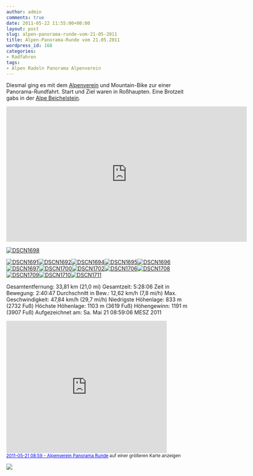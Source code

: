 ```yaml
---
author: admin
comments: true
date: 2011-05-22 11:55:00+00:00
layout: post
slug: alpen-panorama-runde-vom-21-05-2011
title: Alpen-Panorama-Runde vom 21.05.2011
wordpress_id: 168
categories:
- Radfahren
tags:
- Alpen Radeln Panorama Alpenverein
---
```


Diesmal ging es mit dem [Alpenverein](http://www.dav-og-bw.de/) und Mountain-Bike zur einer Panorama-Rundfahrt. Start und Ziel waren in Roßhaupten. Eine Brotzeit gabs in der [Alpe Beichelstein](http://www.alpe-beichelstein.de/Willkommen..html).



<div id="scid:5737277B-5D6D-4f48-ABFC-DD9C333F4C5D:5ad49220-1d4f-48f2-9801-a074530240a5" class="wlWriterEditableSmartContent" style="margin: 0px; display: inline; float: none; padding: 0px;">
<div><object width="637" height="358"><param name="movie" value="http://www.youtube.com/v/LugMbD75SU8?hl=en&amp;hd=1" /><embed type="application/x-shockwave-flash" width="637" height="358" src="http://www.youtube.com/v/LugMbD75SU8?hl=en&amp;hd=1"></embed></object></div>
</div>




[![DSCN1698](https://andydunkel.net/assets/uploads/2011/05/DSCN1698_thumb.jpg)](https://andydunkel.net/assets/uploads/2011/05/DSCN1698.jpg)

<!-- more -->

[![DSCN1691](https://andydunkel.net/assets/uploads/2011/05/DSCN1691_thumb.jpg)](https://andydunkel.net/assets/uploads/2011/05/DSCN1691.jpg)[![DSCN1692](https://andydunkel.net/assets/uploads/2011/05/DSCN1692_thumb.jpg)](https://andydunkel.net/assets/uploads/2011/05/DSCN1692.jpg)[![DSCN1694](https://andydunkel.net/assets/uploads/2011/05/DSCN1694_thumb.jpg)](https://andydunkel.net/assets/uploads/2011/05/DSCN1694.jpg)[![DSCN1695](https://andydunkel.net/assets/uploads/2011/05/DSCN1695_thumb.jpg)](https://andydunkel.net/assets/uploads/2011/05/DSCN1695.jpg)[![DSCN1696](https://andydunkel.net/assets/uploads/2011/05/DSCN1696_thumb.jpg)](https://andydunkel.net/assets/uploads/2011/05/DSCN1696.jpg)[![DSCN1697](https://andydunkel.net/assets/uploads/2011/05/DSCN1697_thumb.jpg)](https://andydunkel.net/assets/uploads/2011/05/DSCN1697.jpg)[![DSCN1700](https://andydunkel.net/assets/uploads/2011/05/DSCN1700_thumb.jpg)](https://andydunkel.net/assets/uploads/2011/05/DSCN1700.jpg)[![DSCN1702](https://andydunkel.net/assets/uploads/2011/05/DSCN1702_thumb.jpg)](https://andydunkel.net/assets/uploads/2011/05/DSCN1702.jpg)[![DSCN1706](https://andydunkel.net/assets/uploads/2011/05/DSCN1706_thumb.jpg)](https://andydunkel.net/assets/uploads/2011/05/DSCN1706.jpg)[![DSCN1708](https://andydunkel.net/assets/uploads/2011/05/DSCN1708_thumb.jpg)](https://andydunkel.net/assets/uploads/2011/05/DSCN1708.jpg)[![DSCN1709](https://andydunkel.net/assets/uploads/2011/05/DSCN1709_thumb.jpg)](https://andydunkel.net/assets/uploads/2011/05/DSCN1709.jpg)[![DSCN1710](https://andydunkel.net/assets/uploads/2011/05/DSCN1710_thumb.jpg)](https://andydunkel.net/assets/uploads/2011/05/DSCN1710.jpg)[![DSCN1711](https://andydunkel.net/assets/uploads/2011/05/DSCN1711_thumb.jpg)](https://andydunkel.net/assets/uploads/2011/05/DSCN1711.jpg)

Gesamtentfernung: 33,81 km (21,0 mi)
Gesamtzeit: 5:28:06
Zeit in Bewegung: 2:40:47
Durchschnitt in Bew.: 12,62 km/h (7,8 mi/h)
Max. Geschwindigkeit: 47,84 km/h (29,7 mi/h)
Niedrigste Höhenlage: 833 m (2732 Fuß)
Höchste Höhenlage: 1103 m (3619 Fuß)
Höhengewinn: 1191 m (3907 Fuß)
Aufgezeichnet am: Sa. Mai 21 08:59:06 MESZ 2011

<iframe width="425" height="350" frameborder="0" scrolling="no" marginheight="0" marginwidth="0" src="http://maps.google.de/maps/ms?ie=UTF8&amp;hl=de&amp;t=h&amp;msa=0&amp;msid=208324790998598431494.0004a3c96275fd37696bf&amp;ll=47.631388,10.673218&amp;spn=0.080978,0.145912&amp;z=12&amp;output=embed"></iframe><br /><small><a href="http://maps.google.de/maps/ms?ie=UTF8&amp;hl=de&amp;t=h&amp;msa=0&amp;msid=208324790998598431494.0004a3c96275fd37696bf&amp;ll=47.631388,10.673218&amp;spn=0.080978,0.145912&amp;z=12&amp;source=embed" style="color:#0000FF;text-align:left">2011-05-21 08:59 - Alpenverein Panorama Runde</a> auf einer größeren Karte anzeigen</small>

![](http://chart.apis.google.com/chart?&chs=600x350&cht=lxy&chtt=H%C3%B6he&chxt=x,y&chxr=0,0,33,51,800.0,1200.0,25&chco=009A00&chm=B,00AA00,0,0,0&chg=100000,6.25,1,0&chd=e:AAAGASAhAwA9BLBYBmBzCACOCbCpC4DFDTDhDuD8ELEZEpE6FMFZFmFxF.GNGaGnG3HFHWHjHxH9ILIYInI3JIJWJlJ2KFKVKkK4LILXLmL2MFMWMlM0NGNdN1OEOWOsPAPPPePyQKQYQmQ0RGRXRkRxR.SOSeSuS7TJTWTkTyT.UNUbUsU7VPVgVwWAWOWdWyXKXZXpX5YJYcYuY.ZRZfZrZ7aQaeasa6bFbTbfbsb0cAcNcccrc7dJdYdod3eFeWene2fFfVfifxf.gPgegtg9hMhehvh9iMiaipi2jFjSjejtj6kIkTkmk5lIlXlrmDmUmmm1nDnSngnwn-oNobopo2pGpWpop7qJqWqjqvq7rHrTrerpr3sEsTshsus8tLtbtrt7uIuXuiuuu8vJvVvhvov1wEwUwkwzxFxUxkx0yFyQyhyxzBzQzgztz60H0V0h0v081F1R1f1v1-2U2p3I3W3l314F4V4p455K5a5u5.6Q6g6t6-7N7e7u798O8f8u889M9g9x9.,KjMDM4MbMsMzNvPkQPRBUkXWWzUvXVbAdidueQhxiZgkfMeddpc3cNbybSbUcEcccxcvcxcrcYcLcRccctckdAdCb.cEczdSdNdGdXcRbBaJagauagatZZVpS1RiRHQLPdOyOeNvMIKxKgKpK8LlMnO0RsStRkQ2RVSvUpWDWDXCZDaZZ.YTWIU2TSRCP8PMNpLtKQJXIaHUFyFTFcFsGFGAGLGNG2HrImNMO0RnT8U.VBWMXVYeZAY6Y.ZFZOZZYHVbTZSmR3RvRLQKOdNNMBLDKHKEKxL8NOOQPFPJQMSKVCW3XhX6aGZsW8WeV3VPTuR0Q9QrQnRbRSQrP0PcPIOvOaOdPlQFQrRzUXWzY4aydVfsgvhHiHjIjsjwkjmWnYnXoAoOnom3mkoeq4r-tDuGvSvcuVt2t2rgnei9gDc9ZTVYTmSrRFQwRmVBXQXJXJXLXUYfa8bXcCcZbybNZdXoVaUzU0WOXPWfWbWEUCRiOyOLNzOFO4PIPYPpQlQwPyPBOsOyOHMrL1)

